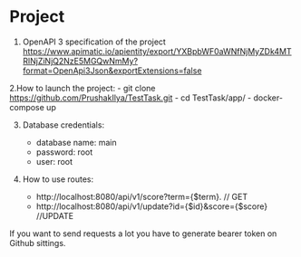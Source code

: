 # Project
  1. OpenAPI 3 specification of the project
     https://www.apimatic.io/apientity/export/YXBpbWF0aWNfNjMyZDk4MTRlNjZiNjQ2NzE5MGQwNmMy?format=OpenApi3Json&exportExtensions=false
     
  2.How to launch the project:
    - git clone https://github.com/PrushakIlya/TestTask.git
    - cd TestTask/app/ 
    - docker-compose up
  
  3. Database credentials:
     - database name: main
     - password: root
     - user: root
  
  4. How to use routes:
     - http://localhost:8080/api/v1/score?term={$term}. // GET
     - http://localhost:8080/api/v1/update?id={$id}&score={$score} //UPDATE
     
  If you want to send requests a lot you have to generate bearer token on Github sittings.
     
